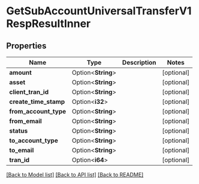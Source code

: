 # GetSubAccountUniversalTransferV1RespResultInner

## Properties

Name | Type | Description | Notes
------------ | ------------- | ------------- | -------------
**amount** | Option<**String**> |  | [optional]
**asset** | Option<**String**> |  | [optional]
**client_tran_id** | Option<**String**> |  | [optional]
**create_time_stamp** | Option<**i32**> |  | [optional]
**from_account_type** | Option<**String**> |  | [optional]
**from_email** | Option<**String**> |  | [optional]
**status** | Option<**String**> |  | [optional]
**to_account_type** | Option<**String**> |  | [optional]
**to_email** | Option<**String**> |  | [optional]
**tran_id** | Option<**i64**> |  | [optional]

[[Back to Model list]](../README.md#documentation-for-models) [[Back to API list]](../README.md#documentation-for-api-endpoints) [[Back to README]](../README.md)


